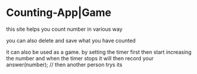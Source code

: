# Counting-App|Game

this site helps you count number in various way 

you can also delete and save what you have counted

it can also be used as a game. 
by setting the timer first then start increasing the number and when the timer stops 
it will then record your answer(number); // then another person trys its

